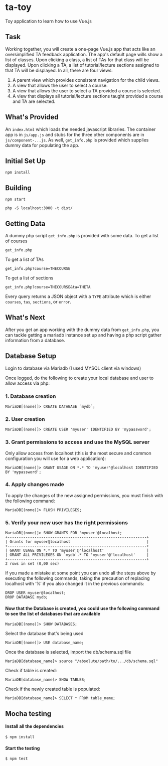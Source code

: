 # ta-toy

Toy application to learn how to use Vue.js

## Task

Working together, you will create a one-page Vue.js app that acts like an oversimplified
TA feedback application. The app's default page wills show a list of classes. Upon clicking a class,
a list of TAs for that class will be displayed. Upon clicking a TA, a list of tutorial/lecture sections
assigned to that TA will be displayed. In all, there are four views:

1.  A parent view which provides consistent navigation for the child views.
2.  A view that allows the user to select a course.
3.  A view that allows the user to select a TA provided a course is selected.
4.  A view that displays all tutorial/lecture sections taught provided a course and TA are selected.

## What's Provided

An `index.html` which loads the needed javascript libraries. The container app is in `js/app.js` and
stubs for the three other components are in `js/component-...js`. As well, `get_info.php` is provided
which supplies dummy data for populating the app.

## Initial Set Up

```
npm install
```

## Building

```
npm start
```

```
php -S localhost:3000 -t dist/
```

## Getting Data

A dummy php script `get_info.php` is provided with some data. To get a list of courses

    get_info.php

To get a list of TAs

    get_info.php?course=THECOURSE

To get a list of sections

    get_info.php?course=THECOURSE&ta=THETA

Every query returns a JSON object with a `TYPE` attribute which is either `courses`, `tas`, `sections`, or `error`.

## What's Next

After you get an app working with the dummy data from `get_info.php`, you can tackle getting a mariadb instance
set up and having a php script gather information from a database.

## Database Setup

Login to database via Mariadb (I used MYSQL client via windows)

Once logged, do the following to create your local database and user to allow access via php:

### 1. Database creation

```
MariaDB[(none)]> CREATE DATABASE `mydb`;
```

### 2. User creation

```
MariaDB[(none)]> CREATE USER 'myuser' IDENTIFIED BY 'mypassword';
```

### 3. Grant permissions to access and use the MySQL server

Only allow access from localhost (this is the most secure and common configuration you will use for a web application):

```
MariaDB[(none)]> GRANT USAGE ON *.* TO 'myuser'@localhost IDENTIFIED BY 'mypassword';
```

### 4. Apply changes made

To apply the changes of the new assigned permissions, you must finish with the following command:

```
MariaDB[(none)]> FLUSH PRIVILEGES;
```

### 5. Verify your new user has the right permissions

```
MariaDB[(none)]> SHOW GRANTS FOR 'myuser'@localhost;
+--------------------------------------------------------------+
| Grants for myuser@localhost                                  |
+--------------------------------------------------------------+
| GRANT USAGE ON *.* TO 'myuser'@'localhost'                   |
| GRANT ALL PRIVILEGES ON `mydb`.* TO 'myuser'@'localhost'     |
+--------------------------------------------------------------+
2 rows in set (0,00 sec)
```

If you made a mistake at some point you can undo all the steps above by executing the following commands, taking the precaution of replacing localhost with ‘%’ if you also changed it in the previous commands:

```
DROP USER myuser@localhost;
DROP DATABASE mydb;
```

#### Now that the Database is created, you could use the following command to see the list of databases that are available

```
MariaDB[(none)]> SHOW DATABASES;
```

Select the database that's being used

```
MariaDB[(none)]> USE database_name;
```

Once the database is selected, import the db/schema.sql file

```
MariaDB[database_name]> source "/absolute/path/to/.../db/schema.sql"
```

Check if table is created:

```
MariaDB[database_name]> SHOW TABLES;
```

Check if the newly created table is populated:

```
MariaDB[database_name]> SELECT * FROM table_name;
```
## Mocha testing

#### Install all the dependencies 
```
$ npm install
```
#### Start the testing
```
$ npm test
```
